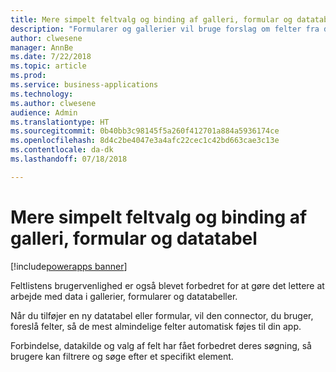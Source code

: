 ```yaml
---
title: Mere simpelt feltvalg og binding af galleri, formular og datatabel
description: "Formularer og gallerier vil bruge forslag om felter fra dine datakilder samt give forbedret søgning og filtrering."
author: clwesene
manager: AnnBe
ms.date: 7/22/2018
ms.topic: article
ms.prod: 
ms.service: business-applications
ms.technology: 
ms.author: clwesene
audience: Admin
ms.translationtype: HT
ms.sourcegitcommit: 0b40bb3c98145f5a260f412701a884a5936174ce
ms.openlocfilehash: 8d4c2be4047e3a4afc22cec1c42bd663cae3c13e
ms.contentlocale: da-dk
ms.lasthandoff: 07/18/2018

---
```

# <a name="simplified-gallery-form-and-data-table-field-selection-and-binding"></a>Mere simpelt feltvalg og binding af galleri, formular og datatabel

[!include[powerapps banner](../includes/powerapps.md)]




Feltlistens brugervenlighed er også blevet forbedret for at gøre det lettere at arbejde med data i gallerier, formularer og datatabeller. 

Når du tilføjer en ny datatabel eller formular, vil den connector, du bruger, foreslå felter, så de mest almindelige felter automatisk føjes til din app.

Forbindelse, datakilde og valg af felt har fået forbedret deres søgning, så brugere kan filtrere og søge efter et specifikt element.

